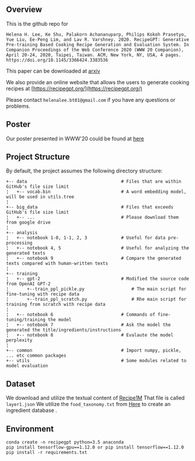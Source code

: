 ## Overview
This is the github repo for 

```Helena H. Lee, Ke Shu, Palakorn Achananuparp, Philips Kokoh Prasetyo, Yue Liu, Ee-Peng Lim, and Lav R. Varshney. 2020. RecipeGPT: Generative Pre-training Based Cooking Recipe Generation and Evaluation System. In Companion Proceedings of the Web Conference 2020 (WWW 20 Companion), April 20-24, 2020, Taipei, Taiwan. ACM, New York, NY, USA, 4 pages. https://doi.org/10.1145/3366424.3383536 ```

This paper can be downloaded at [arxiv](https://arxiv.org/pdf/1909.07881.pdf)

We also provide an online website that allows the users to generate cooking recipes at [https://recipegpt.org/](https://recipegpt.org/)

Please contact ```helenalee.bt01@gmail.com``` if you have any questions or problems.

## Poster 
Our poster presented in WWW'20 could be found at [here](https://drive.google.com/file/d/1DD5BJRRQZ4qATP_w0TjOfXYKN4EYs2zY/view?usp=sharing)

## Project Structure
By default, the project assumes the following directory structure:

 
    +-- data                                    # Files that are within GitHub's file size limit
    ¦   +-- vocab.bin                           # A word embedding model, will be used in utils.tree
    ¦
    +-- big_data                                # Files that exceeds GitHub's file size limit
    ¦   +-- ...                                 # Please download them from google drive
    ¦ 
    +-- analysis                                
    ¦   +-- notebook 1-0, 1-1, 2, 3             # Useful for data pre-processing
    ¦   +-- notebook 4, 5                       # Useful for analyzing the generated texts
    ¦   +-- notebook 9                          # Compare the generated texts compared with human-written texts
    ¦ 
    +-- training                                
    ¦   +-- gpt-2                               # Modified the source code from OpenAI GPT-2
    ¦       +--train_ppl_pickle.py                  # The main script for fine-tuning with recipe data
    ¦       +--train_ppl_scratch.py                 # Rhe main script for training from scratch with recipe data
    ¦
    ¦   +-- notebook 6                          # Commands of fine-tuning/training the model
    ¦   +-- notebook 7                          # Ask the model the generated the title/ingredients/instructions 
    ¦   +-- notebook 8                          # Evalaute the model perplexity
    ¦ 
    +-- common                                  # Import numpy, pickle, ... etc common packages
    +-- utils                                   # Some modules related to model evaluation

## Dataset
We download and utilize the textual content of [Recipe1M](http://pic2recipe.csail.mit.edu/) That file is called ```layer1.json```
We utilize the ```food_taxonomy.txt``` from [Here](https://www.researchgate.net/publication/288838055_Simple_food_taxonomy_compiled_from_Wikipedia_pages) to create an ingredient database .


## Environment
```
conda create -n recipegpt python=3.5 anaconda
pip install tensorflow-gpu==1.12.0 or pip install tensorflow==1.12.0
pip install -r requirements.txt
```
## 
